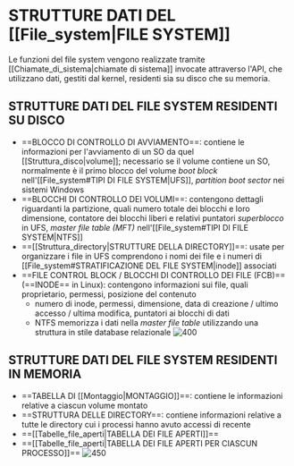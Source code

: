 # STRUTTURE DATI DEL [[File_system|FILE SYSTEM]]
Le funzioni del file system vengono realizzate tramite [[Chiamate_di_sistema|chiamate di sistema]] invocate attraverso l'API, che utilizzano dati, gestiti dal kernel, residenti sia su disco che su memoria.

## STRUTTURE DATI DEL FILE SYSTEM RESIDENTI SU DISCO
- ==BLOCCO DI CONTROLLO DI AVVIAMENTO==: contiene le informazioni per l'avviamento di un SO da quel [[Struttura_disco|volume]]; necessario se il volume contiene un SO, normalmente è il primo blocco del volume
	_boot block_ nell'[[File_system#TIPI DI FILE SYSTEM|UFS]], _partition boot sector_ nei sistemi Windows
- ==BLOCCHI DI CONTROLLO DEI VOLUMI==: contengono dettagli riguardanti la partizione, quali numero totale dei blocchi e loro dimensione, contatore dei blocchi liberi e relativi puntatori
	_superblocco_ in UFS, _master file table (MFT)_ nell'[[File_system#TIPI DI FILE SYSTEM|NTFS]]
- ==[[Struttura_directory|STRUTTURE DELLA DIRECTORY]]==: usate per organizzare i file
	in UFS comprendono i nomi dei file e i numeri di [[File_system#STRATIFICAZIONE DEL FILE SYSTEM|inode]] associati
- ==FILE CONTROL BLOCK / BLOCCHI DI CONTROLLO DEI FILE (FCB)== (==INODE== in Linux): contengono informazioni sui file, quali proprietario, permessi, posizione del contenuto
	- numero di inode, permessi, dimensione, data di creazione / ultimo accesso / ultima modifica, puntatori ai blocchi di dati
	- NTFS memorizza i dati nella _master file table_ utilizzando una struttura in stile database relazionale
![400](fcb.png)

## STRUTTURE DATI DEL FILE SYSTEM RESIDENTI IN MEMORIA
- ==TABELLA DI [[Montaggio|MONTAGGIO]]==: contiene le informazioni relative a ciascun volume montato 
- ==STRUTTURA DELLE DIRECTORY==: contiene informazioni relative a tutte le directory cui i processi hanno avuto accessi di recente
- ==[[Tabelle_file_aperti|TABELLA DEI FILE APERTI]]==
- ==[[Tabelle_file_aperti|TABELLA DEI FILE APERTI PER CIASCUN PROCESSO]]==
![450](tabella_file.png)